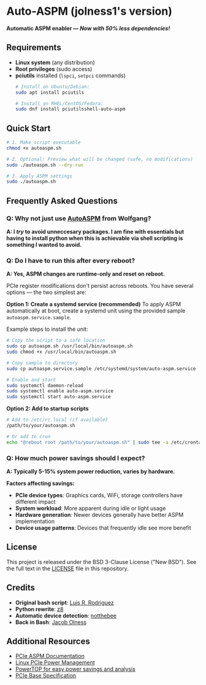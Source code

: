 # Auto-ASPM (jolness1's version)

**Automatic ASPM enabler — _Now with 50% less dependencies!_**

## Requirements

- **Linux system** (any distribution)
- **Root privileges** (sudo access)
- **pciutils** installed (`lspci`, `setpci` commands)
  ```bash
  # Install on Ubuntu/Debian:
  sudo apt install pciutils
  
  # Install on RHEL/CentOS/Fedora:  
  sudo dnf install pciutilsshell-auto-aspm
  ```

## Quick Start

```bash
# 1. Make script executable
chmod +x autoaspm.sh 

# 2. Optional: Preview what will be changed (safe, no modifications)
sudo ./autoaspm.sh --dry-run

# 3. Apply ASPM settings
sudo ./autoaspm.sh
```

## Frequently Asked Questions

### **Q: Why not just use [AutoASPM](https://github.com/notthebee/AutoASPM) from Wolfgang?**
**A: I _try_ to avoid unneccesary packages. I am fine with essentials but having to install python when this is achievable via shell scripting is something I wanted to avoid.** 

### **Q: Do I have to run this after every reboot?**
**A: Yes, ASPM changes are runtime-only and reset on reboot.**

PCIe register modifications don't persist across reboots. You have several options — the two simplest are:

**Option 1: Create a systemd service (recommended)**
To apply ASPM automatically at boot, create a systemd unit using the provided sample `autoaspm.service.sample`.

Example steps to install the unit:

```bash
# Copy the script to a safe location
sudo cp autoaspm.sh /usr/local/bin/autoaspm.sh
sudo chmod +x /usr/local/bin/autoaspm.sh

# Copy sample to directory 
sudo cp autoaspm.service.sample /etc/systemd/system/auto-aspm.service

# Enable and start
sudo systemctl daemon-reload
sudo systemctl enable auto-aspm.service
sudo systemctl start auto-aspm.service
```

**Option 2: Add to startup scripts**
```bash
# Add to /etc/rc.local (if available)
/path/to/your/autoaspm.sh

# Or add to cron
echo "@reboot root /path/to/your/autoaspm.sh" | sudo tee -a /etc/crontab
```

### **Q: How much power savings should I expect?**
**A: Typically 5-15% system power reduction, varies by hardware.**

**Factors affecting savings:**
- **PCIe device types**: Graphics cards, WiFi, storage controllers have different impact
- **System workload**: More apparent during idle or light usage
- **Hardware generation**: Newer devices generally have better ASPM implementation
- **Device usage patterns**: Devices that frequently idle see more benefit

## License

This project is released under the BSD 3-Clause License ("New BSD"). See the full text in the [LICENSE](./LICENSE) file in this repository.

## Credits

- **Original bash script**: [Luis R. Rodriguez](http://ftp.dei.uc.pt/pub/linux/kernel/people/mcgrof/aspm/enable-aspm)
- **Python rewrite**: [z8](https://github.com/0x666690/ASPM)
- **Automatic device detection**: [notthebee](https://github.com/notthebee/AutoASPM)  
- **Back in Bash**: [Jacob Olness](https://github.com/jolness1/shell-auto-ASPM)

## Additional Resources

- [PCIe ASPM Documentation](https://www.kernel.org/doc/Documentation/power/pci.rst)
- [Linux PCIe Power Management](https://www.kernel.org/doc/html/latest/power/pci.html)
- [PowerTOP for easy power savings and analysis](https://github.com/fenrus75/powertop)
- [PCIe Base Specification](https://pcisig.com/specifications)